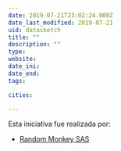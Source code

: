 ```yaml
---
date: 2019-07-21T23:02:24.000Z
date_last_modified: 2019-07-21
uid: datasketch
title: ""
description: ""
type: 
website: 
date_ini: 
date_end: 
tags:

cities: 

---
```


Esta iniciativa fue realizada por:

- [Random Monkey SAS](/organizaciones/random-monkey-sas)
